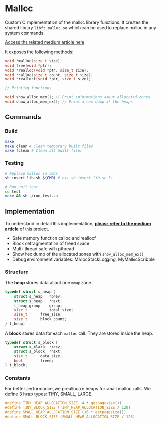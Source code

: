 # Malloc

Custom C implementation of the malloc library functions. It creates the shared library `libft_malloc.so` which can be used to replace malloc in any system commands.

[Access the related medium article here](https://medium.com/a-42-journey/how-to-create-your-own-malloc-library-b86fedd39b96)

It exposes the following methods:

```c
void *malloc(size_t size);
void free(void *ptr);
void *realloc(void *ptr, size_t size);
void *calloc(size_t count, size_t size);
void *reallocf(void *ptr, size_t size);

// Printing functions

void show_alloc_mem(); // Print informations about allocated zones
void show_alloc_mem_ex(); // Print a hex dump of the heaps
```

## Commands

### Build

```bash
make
make clean # Clean temporary built files
make fclean # Clean all built files
```

### Testing

```bash
# Replace malloc in cmds
sh insert_lib.sh ${CMD} # ex: sh insert_lib.sh ls

# Run unit test
cd test
make && sh ./run_test.sh
```

## Implementation

To understand in detail this implementation, [**please refer to the medium article**](https://medium.com/a-42-journey/how-to-create-your-own-malloc-library-b86fedd39b96) of this project.

- Safe memory function calloc and reallocf
- Block defragmentation of freed space
- Multi-thread safe with pthread
- Show hex dump of the allocated zones with `show_alloc_mem_ex()`
- Debug environment variables: MallocStackLogging, MyMallocScribble

### Structure

The **heap** stores data about one `mmap` zone

```c
typedef struct s_heap {
    struct s_heap	*prev;
    struct s_heap	*next;
    t_heap_group	group;
    size_t		    total_size;
    size_t		free_size;
    size_t		block_count;
} t_heap;
```

A **block** stores data for each `malloc` call. They are stored inside the heap.

```c
typedef struct s_block {
    struct s_block	*prev;
    struct s_block	*next;
    size_t		data_size;
    bool		freed;
} t_block;
```

### Constants

For better performance, we preallocate heaps for small malloc calls. We define 3 heap types: TINY, SMALL, LARGE.

```c
#define TINY_HEAP_ALLOCATION_SIZE (4 * getpagesize())
#define TINY_BLOCK_SIZE (TINY_HEAP_ALLOCATION_SIZE / 128)
#define SMALL_HEAP_ALLOCATION_SIZE (16 * getpagesize())
#define SMALL_BLOCK_SIZE (SMALL_HEAP_ALLOCATION_SIZE / 128)
```
